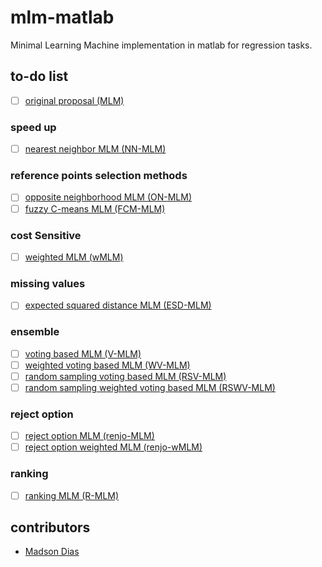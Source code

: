 # mlm-matlab
Minimal Learning Machine implementation in matlab for regression tasks. 

## to-do list
 - [ ] [original proposal (MLM)](https://doi.org/10.1016/j.neucom.2014.11.073)

### speed up
 - [ ] [nearest neighbor MLM (NN-MLM)](https://link.springer.com/article/10.1007%2Fs11063-017-9587-5#Sec9)
 <!-- - [ ] [cubic equation MLM (C-MLM)](https://link.springer.com/article/10.1007%2Fs11063-017-9587-5#Sec10) -->

### reference points selection methods
 - [ ] [opposite neighborhood MLM (ON-MLM)](https://www.elen.ucl.ac.be/Proceedings/esann/esannpdf/es2018-198.pdf)
 - [ ] [fuzzy C-means MLM (FCM-MLM)](https://doi.org/10.1007/978-3-319-95312-0_34)
 <!-- - [ ] [optimally selected MLM (L$_{1/2}$-MLM)]()
 - [ ] [optimally selected MLM (OS-MLM)]() -->

### cost Sensitive
 - [ ] [weighted MLM (wMLM)](https://doi.org/10.1007/978-3-319-26532-2_61)

### missing values
 - [ ] [expected squared distance MLM (ESD-MLM)](https://doi.org/10.1007/978-3-319-26532-2_62)

### ensemble
 - [ ] [voting based MLM (V-MLM)](https://link.springer.com/article/10.1007%2Fs11063-017-9587-5#Sec11)
 - [ ] [weighted voting based MLM (WV-MLM)](https://link.springer.com/article/10.1007%2Fs11063-017-9587-5#Sec11)
 - [ ] [random sampling voting based MLM (RSV-MLM)](https://link.springer.com/article/10.1007%2Fs11063-017-9587-5#Sec11)
 - [ ] [random sampling weighted voting based MLM (RSWV-MLM)](https://link.springer.com/article/10.1007%2Fs11063-017-9587-5#Sec11)

### reject option
 - [ ] [reject option MLM (renjo-MLM)](https://doi.org/10.1109/BRACIS.2016.078)
 - [ ] [reject option weighted MLM (renjo-wMLM)](https://doi.org/10.1109/BRACIS.2016.078)

### ranking
 - [ ] [ranking MLM (R-MLM)](https://doi.org/10.1109/BRACIS.2015.39)

## contributors
 - [Madson Dias](https://github.com/omadson)